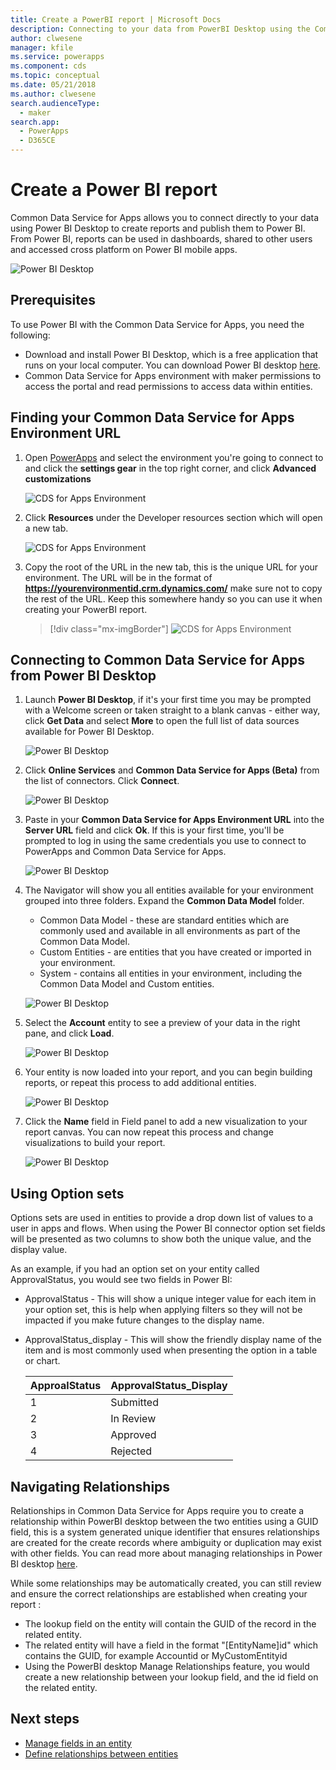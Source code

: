 ```yaml
---
title: Create a PowerBI report | Microsoft Docs
description: Connecting to your data from PowerBI Desktop using the Common Data Service for Apps connector.
author: clwesene
manager: kfile
ms.service: powerapps
ms.component: cds
ms.topic: conceptual
ms.date: 05/21/2018
ms.author: clwesene
search.audienceType: 
  - maker
search.app: 
  - PowerApps
  - D365CE
---
```

# Create a Power BI report
Common Data Service for Apps allows you to connect directly to your data using Power BI Desktop to create reports and publish them to Power BI. From Power BI, reports can be used in dashboards, shared to other users and accessed cross platform on Power BI mobile apps.

![Power BI Desktop](./media/data-platform-cds-powerbi-connector/PBIDesktop.png "Power BI Desktop")

## Prerequisites

To use Power BI with the Common Data Service for Apps, you need the following:

* Download and install Power BI Desktop, which is a free application that runs on your local computer. You can download Power BI desktop [here](https://powerbi.microsoft.com/desktop/).
* Common Data Service for Apps environment with maker permissions to access the portal and read permissions to access data within entities.

## Finding your Common Data Service for Apps Environment URL

1. Open [PowerApps](https://web.powerapps.com/?utm_source=padocs&utm_medium=linkinadoc&utm_campaign=referralsfromdoc) and select the environment you're going to connect to and click the **settings gear** in the top right corner, and click **Advanced customizations**

    ![CDS for Apps Environment](./media/data-platform-cds-powerbi-connector/CDSEnv1.png "CDS for Apps Environment")

2. Click **Resources** under the Developer resources section which will open a new tab.

    ![CDS for Apps Environment](./media/data-platform-cds-powerbi-connector/CDSEnv2.png "CDS for Apps Environment")

3. Copy the root of the URL in the new tab, this is the unique URL for your environment. The URL will be in the format of **https://yourenvironmentid.crm.dynamics.com/** make sure not to copy the rest of the URL. Keep this somewhere handy so you can use it when creating your PowerBI report.

    > [!div class="mx-imgBorder"] 
    > ![CDS for Apps Environment](./media/data-platform-cds-powerbi-connector/CDSEnv3.png "CDS for Apps Environment")

## Connecting to Common Data Service for Apps from Power BI Desktop

1. Launch **Power BI Desktop**, if it's your first time you may be prompted with a Welcome screen or taken straight to a blank canvas - either way, click **Get Data** and select **More** to open the full list of data sources available for Power BI Desktop.

    ![Power BI Desktop](./media/data-platform-cds-powerbi-connector/CreateReport1.png "Power BI Desktop")

2. Click **Online Services** and **Common Data Service for Apps (Beta)** from the list of connectors. Click **Connect**.

    ![Power BI Desktop](./media/data-platform-cds-powerbi-connector/CreateReport2.png "Power BI Desktop")

3. Paste in your **Common Data Service for Apps Environment URL** into the **Server URL** field and click **Ok**. If this is your first time, you'll be prompted to log in using the same credentials you use to connect to PowerApps and Common Data Service for Apps.

    ![Power BI Desktop](./media/data-platform-cds-powerbi-connector/CreateReport3.png "Power BI Desktop")

4. The Navigator will show you all entities available for your environment grouped into three folders. Expand the **Common Data Model** folder.

    * Common Data Model - these are standard entities which are commonly used and available in all environments as part of the Common Data Model.
    * Custom Entities - are entities that you have created or imported in your environment.
    * System - contains all entities in your environment, including the Common Data Model and Custom entities.

    ![Power BI Desktop](./media/data-platform-cds-powerbi-connector/CreateReport4.png "Power BI Desktop")

5. Select the **Account** entity to see a preview of your data in the right pane, and click **Load**.

    ![Power BI Desktop](./media/data-platform-cds-powerbi-connector/CreateReport5.png "Power BI Desktop")

6. Your entity is now loaded into your report, and you can begin building reports, or repeat this process to add additional entities.

    ![Power BI Desktop](./media/data-platform-cds-powerbi-connector/CreateReport6.png "Power BI Desktop")

7. Click the **Name** field in Field panel to add a new visualization to your report canvas. You can now repeat this process and change visualizations to build your report.

    ![Power BI Desktop](./media/data-platform-cds-powerbi-connector/CreateReport7.png "Power BI Desktop")


## Using Option sets

Options sets are used in entities to provide a drop down list of values to a user in apps and flows. When using the Power BI connector option set fields will be presented as two columns to show both the unique value, and the display value.

As an example, if you had an option set on your entity called ApprovalStatus, you would see two fields in Power BI:

* ApprovalStatus - This will show a unique integer value for each item in your option set, this is help when applying filters so they will not be impacted if you make future changes to the display name.
* ApprovalStatus_display - This will show the friendly display name of the item and is most commonly used when presenting the option in a table or chart.

    |ApproalStatus|ApprovalStatus_Display|
    |---------|---------|
    1|Submitted
    2|In Review
    3|Approved
    4|Rejected

## Navigating Relationships

Relationships in Common Data Service for Apps require you to create a relationship within PowerBI desktop between the two entities using a GUID field, this is a system generated unique identifier that ensures relationships are created for the create records where ambiguity or duplication may exist with other fields. You can read more about managing relationships in Power BI desktop [here](https://docs.microsoft.com/power-bi/desktop-create-and-manage-relationships).

While some relationships may be automatically created, you can still review and ensure the correct relationships are established when creating your report :

* The lookup field on the entity will contain the GUID of the record in the related entity.
* The related entity will have a field in the format "[EntityName]id" which contains the GUID, for example Accountid or MyCustomEntityid
* Using the PowerBI desktop Manage Relationships feature, you would create a new relationship between your lookup field, and the id field on the related entity.


## Next steps
* [Manage fields in an entity](data-platform-manage-fields.md)
* [Define relationships between entities](data-platform-entity-lookup.md)


